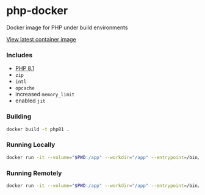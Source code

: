 # php-docker

Docker image for PHP under build environments

[View latest container image](https://github.com/enginedigital/php-docker/pkgs/container/php-docker)

### Includes

- [PHP 8.1](https://hub.docker.com/layers/php/library/php/8.1.0-cli/images/sha256-701743472c7523acb4bacb9adf9caf19fec27cd4486ec17e5d0fa89b7476582d?context=explore)
- `zip`
- `intl`
- `opcache`
- increased `memory_limit`
- enabled `jit`

### Building

```sh
docker build -t php81 .
```

### Running Locally

```sh
docker run -it --volume="$PWD:/app" --workdir="/app" --entrypoint=/bin/bash php81
```

### Running Remotely

```sh
docker run -it --volume="$PWD:/app" --workdir="/app" --entrypoint=/bin/bash ghcr.io/enginedigital/php-docker:main
```
